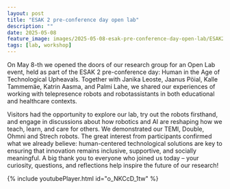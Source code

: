 ```yaml
---
layout: post
title: "ESAK 2 pre-conference day open lab"
description: ""
date: 2025-05-08
feature_image: images/2025-05-08-esak-pre-conference-day-open-lab/ESAK2.jpg
tags: [lab, workshop]
---
```


On May 8-th we opened the doors of our research group for an Open Lab event, held as part of the ESAK 2 pre-conference day: Human in the Age of Technological Upheavals.
Together with Janika Leoste, Jaanus Pöial, Kalle Tammemäe, Katrin Aasma, and Palmi Lahe, we shared our experiences of working with telepresence robots and robotassistants in both educational and healthcare contexts.

<!--more-->

Visitors had the opportunity to explore our lab, try out the robots firsthand, and engage in discussions about how robotics and AI are reshaping how we teach, learn, and care for others. We demonstrated our TEMI, Double, Ohmni and Strech robots.
The great interest from participants confirmed what we already believe: human-centered technological solutions are key to ensuring that innovation remains inclusive, supportive, and socially meaningful.
A big thank you to everyone who joined us today – your curiosity, questions, and reflections help inspire the future of our research!


{% include youtubePlayer.html id="o_NKCcD_1tw" %}